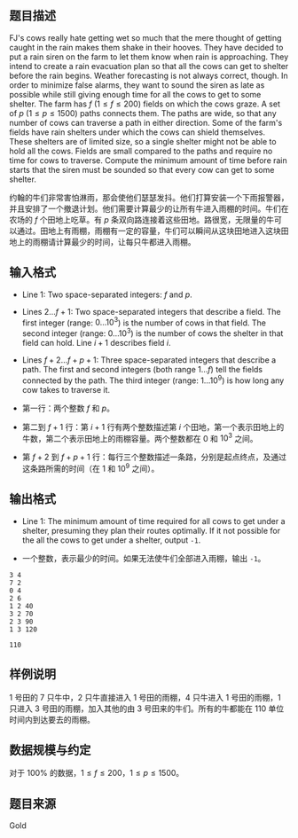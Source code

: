 ## 题目描述
FJ's cows really hate getting wet so much that the mere thought of getting caught in the rain makes them shake in their hooves. They have decided to put a rain siren on the farm to let them know when rain is approaching. They intend to create a rain evacuation plan so that all the cows can get to shelter before the rain begins. Weather forecasting is not always correct, though. In order to minimize false alarms, they want to sound the siren as late as possible while still giving enough time for all the cows to get to some shelter. The farm has $f \ (1 \le  f \le  200)$ fields on which the cows graze. A set of $p \ (1 \le  p \le  1500)$ paths connects them. The paths are wide, so that any number of cows can traverse a path in either direction. Some of the farm's fields have rain shelters under which the cows can shield themselves. These shelters are of limited size, so a single shelter might not be able to hold all the cows. Fields are small compared to the paths and require no time for cows to traverse. Compute the minimum amount of time before rain starts that the siren must be sounded so that every cow can get to some shelter.

约翰的牛们非常害怕淋雨，那会使他们瑟瑟发抖。他们打算安装一个下雨报警器，并且安排了一个撤退计划。他们需要计算最少的让所有牛进入雨棚的时间。牛们在农场的 $f$ 个田地上吃草。有 $p$ 条双向路连接着这些田地。路很宽，无限量的牛可以通过。田地上有雨棚，雨棚有一定的容量，牛们可以瞬间从这块田地进入这块田地上的雨棚请计算最少的时间，让每只牛都进入雨棚。
## 输入格式
* Line $1$: Two space-separated integers: $f$ and $p$.
* Lines $2\dots f+1$: Two space-separated integers that describe a field. The first integer (range: $0\dots 10^3$) is the number of cows in that field. The second integer (range: $0\dots 10^3$) is the number of cows the shelter in that field can hold. Line $i+1$ describes field $i$.
* Lines $f+2\dots f+p+1$: Three space-separated integers that describe a path. The first and second integers (both range $1\dots f$) tell the fields connected by the path. The third integer (range: $1\dots 10^9$) is how long any cow takes to traverse it.

* 第一行：两个整数 $f$ 和 $p$。
* 第二到 $f+1$ 行：第 $i+1$ 行有两个整数描述第 $i$ 个田地，第一个表示田地上的牛数，第二个表示田地上的雨棚容量。两个整数都在 $0$ 和 $10^3$ 之间。
* 第 $f+2$ 到 $f+p+1$ 行：每行三个整数描述一条路，分别是起点终点，及通过这条路所需的时间（在 $1$ 和 $10^9$ 之间）。
## 输出格式
* Line $1$: The minimum amount of time required for all cows to get under a shelter, presuming they plan their routes optimally. If it not possible for the all the cows to get under a shelter, output `-1`.

* 一个整数，表示最少的时间。如果无法使牛们全部进入雨棚，输出 `-1`。
```input1
3 4
7 2
0 4
2 6
1 2 40
3 2 70
2 3 90
1 3 120
```
```output1
110
```
## 样例说明
$1$ 号田的 $7$ 只牛中，$2$ 只牛直接进入 $1$ 号田的雨棚，$4$ 只牛进入 $1$ 号田的雨棚，$1$ 只进入 $3$ 号田的雨棚，加入其他的由 $3$ 号田来的牛们。所有的牛都能在 $110$ 单位时间内到达要去的雨棚。
## 数据规模与约定
对于 $100\%$ 的数据，$1 \leq f \leq 200$，$1 \leq p \leq 1500$。
## 题目来源
Gold